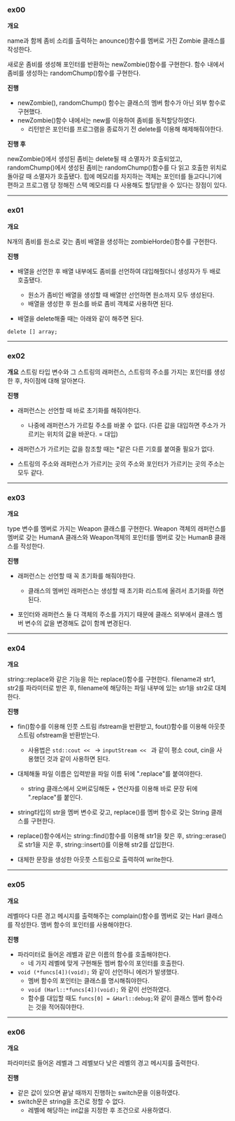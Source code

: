 ### ex00 

**개요**

name과 함께 좀비 소리를 출력하는 anounce()함수를 멤버로 가진 Zombie 클래스를 작성한다.

새로운 좀비를 생성해 포인터를 반환하는 newZombie()함수를 구현한다.
함수 내에서 좀비를 생성하는 randomChump()함수를 구현한다.

**진행**

- newZombie(), randomChump() 함수는 클래스의 멤버 함수가 아닌 외부 함수로 구현했다.
- newZombie()함수 내에서는 new를 이용하여 좀비를 동적할당하였다.
	- 리턴받은 포인터를 프로그램을 종료하기 전 delete를 이용해 해제해줘야한다.

**진행 후**

newZombie()에서 생성된 좀비는 delete될 때 소멸자가 호출되었고, randomChump()에서 생성된 좀비는 randomChump()함수를 다 읽고 호출한 위치로 돌아갈 때 소멸자가 호출됐다. 
힙에 메모리를 차지하는 객체는 포인터를 들고다니기에 편하고 프로그램 당 정해진 스택 메모리를 다 사용해도 할당받을 수 있다는 장점이 있다.

***

### ex01

**개요**

N개의 좀비를 원소로 갖는 좀비 배열을 생성하는 zombieHorde()함수를 구현한다.

**진행**
- 배열을 선언한 후 배열 내부에도 좀비를 선언하여 대입해줬더니 생성자가 두 배로 호출됐다.
	- 원소가 좀비인 배열을 생성할 때 배열만 선언하면 원소까지 모두 생성된다.
	- 배열을 생성한 후 원소를 바로 좀비 객체로 사용하면 된다.

- 배열을 delete해줄 때는 아래와 같이 해주면 된다.
```
delete [] array;
```

***

### ex02

**개요**
스트링 타입 변수와 그 스트링의 래퍼런스, 스트링의 주소를 가지는 포인터를 생성한 후, 차이점에 대해 알아본다.

**진행**

- 래퍼런스는 선언할 때 바로 초기화를 해줘야한다.
	- 나중에 래퍼런스가 가르킬 주소를 바꿀 수 없다.
	(다른 값을 대입하면 주소가 가르키는 위치의 값을 바꾼다. = 대입)

- 래퍼런스가 가르키는 값을 참조할 때는 *같은 다른 기호를 붙여줄 필요가 없다.

- 스트링의 주소와 래퍼런스가 가르키는 곳의 주소와 포인터가 가르키는 곳의 주소는 모두 같다.

***

### ex03

**개요**

type 변수를 멤버로 가지는 Weapon 클래스를 구현한다.
Weapon 객체의 래퍼런스를 멤버로 갖는 HumanA 클래스와 Weapon객체의 포인터를 멤버로 갖는 HumanB 클래스를 작성한다.

**진행**

- 래퍼런스는 선언할 때 꼭 초기화를 해줘야한다.
	- 클래스의 멤버인 래퍼런스는 생성할 때 초기화 리스트에 올려서 초기화를 하면 된다.

- 포인터와 래퍼런스 둘 다 객체의 주소를 가지기 때문에 클래스 외부에서 클래스 멤버 변수의 값을 변경해도 값이 함께 변경된다.

***

### ex04

**개요**

string::replace와 같은 기능을 하는 replace()함수를 구현한다.
filename과 str1, str2를 파라미터로 받은 후, filename에 해당하는 파일 내부에 있는 str1을 str2로 대체한다.

**진행**

- fin()함수를 이용해 인풋 스트림 ifstream을 반환받고, fout()함수를 이용해 아웃풋 스트림 ofstream을 반환받는다.
	- 사용법은 ```std::cout << ``` -> ```inputStream << ``` 과 같이 평소 cout, cin을 사용했던 것과 같이 사용하면 된다.
- 대체해둘 파일 이름은 입력받을 파일 이름 뒤에 ".replace"를 붙여야한다.
	- string 클래스에서 오버로딩해둔 + 연산자를 이용해 바로 문장 뒤에 ".replace"를 붙인다.

- string타입의 str을 멤버 변수로 갖고, replace()를 멤버 함수로 갖는 String 클래스를 구현한다.
- replace()함수에서는 string::find()함수를 이용해 str1을 찾은 후, string::erase()로 str1을 지운 후,  string::insert()를 이용해 str2를 삽입한다.

- 대체한 문장을 생성한 아웃풋 스트림으로 출력하여 write한다.

***

### ex05

**개요**

레벨마다 다른 경고 메시지를 출력해주는 complain()함수를 멤버로 갖는 Harl 클래스를 작성한다.
맴버 함수의 포인터를 사용해야한다.

**진행**

- 파라미터로 들어온 레벨과 같은 이름의 함수를 호출해야한다.
	- 네 가지 레벨에 맞게 구현해둔 멤버 함수의 포인터를 호출한다.
- ```void (*funcs[4])(void);``` 와 같이 선언하니 에러가 발생했다.
	- 멤버 함수의 포인터는 클래스를 명시해줘야한다.
	- ```void (Harl::*funcs[4])(void);``` 와 같이 선언하였다.
	- 함수를 대입할 때도 ```funcs[0] = &Harl::debug;```와 같이 클래스 멤버 함수라는 것을 적어줘야한다.

***

### ex06

**개요**

파라미터로 들어온 레벨과 그 레벨보다 낮은 레벨의 경고 메시지를 출력한다.

**진행**

- 같은 값이 있으면 끝날 때까지 진행하는 switch문을 이용하였다.
- switch문은 string을 조건로 정할 수 없다.
	- 레벨에 해당하는 int값을 지정한 후 조건으로 사용하였다.
	
